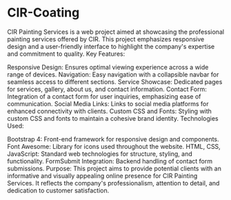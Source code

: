 # CIR-Coating
CIR Painting Services is a web project aimed at showcasing the professional painting services offered by CIR. This project emphasizes responsive design and a user-friendly interface to highlight the company's expertise and commitment to quality.
Key Features:

Responsive Design: Ensures optimal viewing experience across a wide range of devices.
Navigation: Easy navigation with a collapsible navbar for seamless access to different sections.
Service Showcase: Dedicated pages for services, gallery, about us, and contact information.
Contact Form: Integration of a contact form for user inquiries, emphasizing ease of communication.
Social Media Links: Links to social media platforms for enhanced connectivity with clients.
Custom CSS and Fonts: Styling with custom CSS and fonts to maintain a cohesive brand identity.
Technologies Used:

Bootstrap 4: Front-end framework for responsive design and components.
Font Awesome: Library for icons used throughout the website.
HTML, CSS, JavaScript: Standard web technologies for structure, styling, and functionality.
FormSubmit Integration: Backend handling of contact form submissions.
Purpose:
This project aims to provide potential clients with an informative and visually appealing online presence for CIR Painting Services. It reflects the company's professionalism, attention to detail, and dedication to customer satisfaction.
